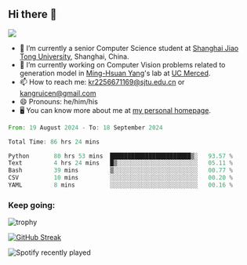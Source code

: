 ## Hi there 👋

![](https://komarev.com/ghpvc/?username=Kr-Panghu)
- 🌱 I’m currently a senior Computer Science student at [Shanghai Jiao Tong University](https://www.sjtu.edu.cn), Shanghai, China.
- 🔭 I’m currently working on Computer Vision problems related to generation model in [Ming-Hsuan Yang](https://faculty.ucmerced.edu/mhyang/)'s lab at [UC Merced](https://www.ucmerced.edu/).
- 📫 How to reach me: kr2256671169@sjtu.edu.cn or kangruicen@gmail.com
- 😄 Pronouns: he/him/his
- 🖥️ You can know more about me at [my personal homepage](https://kr-panghu.github.io).

<!--START_SECTION:waka-->

```rust
From: 19 August 2024 - To: 18 September 2024

Total Time: 86 hrs 24 mins

Python       80 hrs 53 mins  ███████████████████████▒░   93.57 %
Text         4 hrs 24 mins   █▒░░░░░░░░░░░░░░░░░░░░░░░   05.11 %
Bash         39 mins         ▒░░░░░░░░░░░░░░░░░░░░░░░░   00.77 %
CSV          10 mins         ░░░░░░░░░░░░░░░░░░░░░░░░░   00.20 %
YAML         8 mins          ░░░░░░░░░░░░░░░░░░░░░░░░░   00.16 %
```

<!--END_SECTION:waka-->

<h3 align="left">Keep going:</h3>

![trophy](https://github-profile-trophy.vercel.app/?username=Kr-Panghu&theme=onedark&title=MultiLanguage,Stars,Followers,Repositories,Commits,Experience)

[![GitHub Streak](https://github-readme-streak-stats.herokuapp.com/?user=Kr-Panghu)](https://git.io/streak-stats)

![Spotify recently played](https://spotify-recently-played-readme.vercel.app/api?user=313cmgdfngjjlfotpedtywb7cpca)
